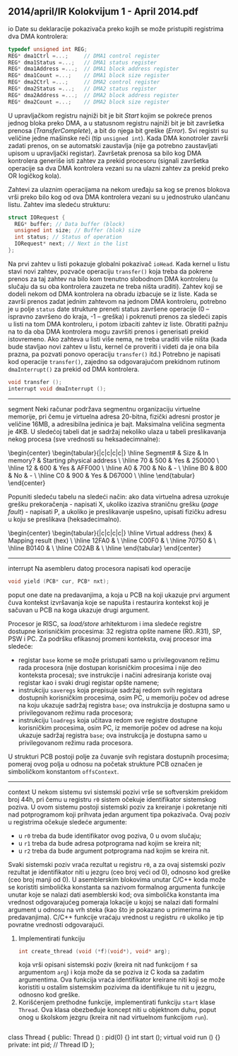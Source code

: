 2014/april/IR Kolokvijum 1 - April 2014.pdf
--------------------------------------------------------------------------------
io
Date su deklaracije pokazivača preko kojih se može pristupiti registrima dva DMA kontrolera:
```cpp
typedef unsigned int REG;
REG* dma1Ctrl =...;     // DMA1 control register
REG* dma1Status =...;   // DMA1 status register
REG* dma1Address =...;  // DMA1 block address register
REG* dma1Count =...;    // DMA1 block size register
REG* dma2Ctrl =...;     // DMA2 control register
REG* dma2Status =...;   // DMA2 status register
REG* dma2Address =...;  // DMA2 block address register
REG* dma2Count =...;    // DMA2 block size register
```
U upravljačkom registru najniži bit je bit *Start* kojim se pokreće prenos jednog bloka preko
DMA, a u statusnom registru najniži bit je bit završetka prenosa (*TransferComplete*), a bit do
njega bit greške (*Error*). Svi registri su veličine jedne mašinske reči (tip `unsigned int`).
Kada DMA konotroler završi zadati prenos, on se automatski zaustavlja (nije ga potrebno
zaustavljati upisom u upravljački registar). Završetak prenosa sa bilo kog DMA kontrolera
generiše isti zahtev za prekid procesoru (signali završetka operacije sa dva DMA kontrolera
vezani su na ulazni zahtev za prekid preko OR logičkog kola).

Zahtevi za ulaznim operacijama na nekom uređaju sa kog se prenos blokova vrši preko bilo
kog od ova DMA kontrolera vezani su u jednostruko ulančanu listu. Zahtev ima sledeću
strukturu:
```cpp
struct IORequest {
  REG* buffer; // Data buffer (block)
  unsigned int size; // Buffer (blok) size
  int status; // Status of operation
  IORequest* next; // Next in the list
};
```
Na prvi zahtev u listi pokazuje globalni pokazivač `ioHead`. Kada kernel u listu stavi novi
zahtev, pozvaće operaciju `transfer()` koja treba da pokrene prenos za taj zahtev na bilo
kom trenutno slobodnom DMA kontroleru (u slučaju da su oba kontrolera zauzeta ne treba
ništa uraditi). Zahtev koji se dodeli nekom od DMA kontrolera na obradu izbacuje se iz liste.
Kada se završi prenos zadat jednim zahtevom na jednom DMA kontroleru, potrebno je u polje
`status` date strukture preneti status završene operacije (0 – ispravno završeno do kraja, -1 –
greška) i pokrenuti prenos za sledeći zapis u listi na tom DMA kontroleru, i potom izbaciti
zahtev iz liste. Obratiti pažnju na to da oba DMA kontrolera mogu završiti prenos i generisati
prekid istovremeno. Ako zahteva u listi više nema, ne treba uraditi više ništa (kada bude
stavljao novi zahtev u listu, kernel će proveriti i videti da je ona bila prazna, pa pozvati
ponovo operaciju `transfer()` itd.)
Potrebno je napisati kod operacije `transfer()`, zajedno sa odgovarajućom prekidnom
rutinom `dmaInterrupt()` za prekid od DMA kontrolera.
```cpp
void transfer ();
interrupt void dmaInterrupt ();
```

--------------------------------------------------------------------------------
segment
Neki računar podržava segmentnu organizaciju virtuelne memorije, pri čemu je virtuelna
adresa 20-bitna, fizički adresni prostor je veličine 16MB, a adresibilna jedinica je bajt.
Maksimalna veličina segmenta je 4KB. U sledećoj tabeli dat je sadržaj nekoliko ulaza u tabeli
preslikavanja nekog procesa (sve vrednosti su heksadecimnalne):

\begin{center}
\begin{tabular}{|c|c|c|c|}
\hline
Segment\# & Size & In memory? & Starting physical address \\
\hline
70 & 500 & Yes & 250000 \\
\hline
12 & 600 & Yes & AFF000 \\
\hline
A0 & 700 & No & - \\
\hline
B0 & 800 & No & - \\
\hline
C0 & 900 & Yes & D67000 \\
\hline
\end{tabular}
\end{center}

Popuniti sledeću tabelu na sledeći način: ako data virtuelna adresa uzrokuje grešku
prekoračenja - napisati X, ukoliko izaziva straničnu grešku (*page fault*) - napisati P, a ukoliko
je preslikavanje uspešno, upisati fizičku adresu u koju se preslikava (heksadecimalno).

\begin{center}
\begin{tabular}{|c|c|c|c|}
\hline
Virtual address (hex) & Mapping result (hex) \\
\hline
12FA0 & \\
\hline
C00F0 & \\
\hline
70750 & \\
\hline
B0140 & \\
\hline
C02AB & \\
\hline
\end{tabular}
\end{center}

--------------------------------------------------------------------------------
interrupt
Na asembleru datog procesora napisati kod operacije
```cpp
void yield (PCB* cur, PCB* nxt);
```
poput one date na predavanjima, a koja u PCB na koji ukazuje prvi argument čuva kontekst
izvršavanja koje se napušta i restaurira kontekst koji je sačuvan u PCB na koga ukazuje drugi
argument.

Procesor je RISC, sa *load/store* arhitekturom i ima sledeće registre dostupne korisničkim
procesima: 32 registra opšte namene (R0..R31), SP, PSW i PC. Za podršku efikasnoj promeni
konteksta, ovaj procesor ima sledeće:

- registar `base` kome se može pristupati samo u privilegovanom režimu rada procesora
(nije dostupan korisničkim procesima i nije deo konteksta procesa);  sve instrukcije i
načini adresiranja koriste ovaj registar kao i svaki drugi registar opšte namene;
- instrukciju `saveregs` koja prepisuje sadržaj redom svih registara dostupnih
korisničkim procesima, osim PC, u memoriju počev od adrese na koju ukazuje sadržaj
registra `base`;  ova instrukcija je dostupna samo u privilegovanom režimu rada
procesora;
- instrukciju `loadregs` koja učitava redom sve registre dostupne korisničkim procesima,
osim PC, iz memorije počev od adrese na koju ukazuje sadržaj registra `base`;  ova
instrukcija je dostupna samo u privilegovanom režimu rada procesora.

U strukturi PCB postoji polje za čuvanje svih registara dostupnih procesima; pomeraj ovog
polja u odnosu na početak strukture PCB označen je simboličkom konstantom `offsContext`.

--------------------------------------------------------------------------------
context
U nekom sistemu svi sistemski pozivi vrše se softverskim prekidom broj 44h, pri čemu u
registru `r0` sistem očekuje identifikator sistemskog poziva. U ovom sistemu postoji sistemski
poziv za kreiranje i pokretanje niti nad potprogramom koji prihvata jedan argument tipa
pokazivača. Ovaj poziv u registrima očekuje sledeće argumente:

- u `r0` treba da bude identifikator ovog poziva, 0 u ovom slučaju;
- u `r1` treba da bude adresa potprograma nad kojim se kreira nit;
- u `r2` treba da bude argument potprograma nad kojim se kreira nit.

Svaki sistemski poziv vraća rezultat u registru `r0`, a za ovaj sistemski poziv rezultat je
identifikator niti u jezgru (ceo broj veći od 0), odnosno kod greške (ceo broj manji od 0).
U asemblerskim blokovima unutar C/C++ koda može se koristiti simbolička konstanta sa
nazivom formalnog argumenta funkcije unutar koje se nalazi dati asemblerski kod;  ova
simbolička konstanta ima vrednost odgovarajućeg pomeraja lokacije u kojoj se nalazi dati
formalni argument u odnosu na vrh steka (kao što je pokazano u primerima na predavanjima).
C/C++ funkcije vraćaju vrednost u registru `r0` ukoliko je tip povratne vrednosti odgovarajući.

1. Implementirati funkciju
   ```cpp
   int create_thread (void (*f)(void*), void* arg);
   ```
   koja vrši opisani sistemski poziv (kreira nit nad funkcijom `f` sa argumentom `arg`) i koja može
da se poziva iz C koda sa zadatim argumentima. Ova funkcija vraća identifikator kreirane niti
koji se može koristiti u ostalim sistemskim pozivima da identifikuje tu nit u jezgru, odnosno
kod greške.
2. Korišćenjem prethodne funkcije, implementirati funkciju `start` klase `Thread`. Ova
klasa obezbeđuje koncept niti u objektnom duhu, poput onog u školskom jezgru (kreira nit
nad virtuelnom funkcijom `run`).
   ```cpp
class Thread {
public:
  Thread () : pid(0) {}
  int start ();
  virtual void run () {}
private:
  int pid;  // Thread ID
};
```
